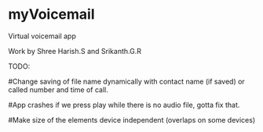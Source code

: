 # myVoicemail
Virtual voicemail app

Work by Shree Harish.S and Srikanth.G.R



TODO:

#Change saving of file name dynamically with contact name (if saved) or called number and time of call.

#App crashes if we press play while there is no audio file, gotta fix that.

#Make size of the elements device independent (overlaps on some devices)

